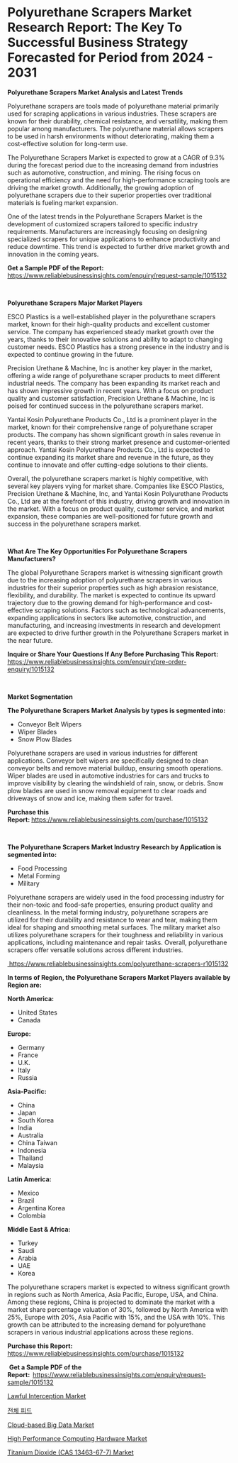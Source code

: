 <p><h1>Polyurethane Scrapers Market Research Report: The Key To Successful Business Strategy Forecasted for Period from 2024 - 2031</h1></p><p><strong>Polyurethane Scrapers Market Analysis and Latest Trends</strong></p>
<p><p>Polyurethane scrapers are tools made of polyurethane material primarily used for scraping applications in various industries. These scrapers are known for their durability, chemical resistance, and versatility, making them popular among manufacturers. The polyurethane material allows scrapers to be used in harsh environments without deteriorating, making them a cost-effective solution for long-term use.</p><p>The Polyurethane Scrapers Market is expected to grow at a CAGR of 9.3% during the forecast period due to the increasing demand from industries such as automotive, construction, and mining. The rising focus on operational efficiency and the need for high-performance scraping tools are driving the market growth. Additionally, the growing adoption of polyurethane scrapers due to their superior properties over traditional materials is fueling market expansion.</p><p>One of the latest trends in the Polyurethane Scrapers Market is the development of customized scrapers tailored to specific industry requirements. Manufacturers are increasingly focusing on designing specialized scrapers for unique applications to enhance productivity and reduce downtime. This trend is expected to further drive market growth and innovation in the coming years.</p></p>
<p><strong>Get a Sample PDF of the Report:&nbsp;</strong> <a href="https://www.reliablebusinessinsights.com/enquiry/request-sample/1015132">https://www.reliablebusinessinsights.com/enquiry/request-sample/1015132</a></p>
<p>&nbsp;</p>
<p><strong>Polyurethane Scrapers Major Market Players</strong></p>
<p><p>ESCO Plastics is a well-established player in the polyurethane scrapers market, known for their high-quality products and excellent customer service. The company has experienced steady market growth over the years, thanks to their innovative solutions and ability to adapt to changing customer needs. ESCO Plastics has a strong presence in the industry and is expected to continue growing in the future.</p><p>Precision Urethane & Machine, Inc is another key player in the market, offering a wide range of polyurethane scraper products to meet different industrial needs. The company has been expanding its market reach and has shown impressive growth in recent years. With a focus on product quality and customer satisfaction, Precision Urethane & Machine, Inc is poised for continued success in the polyurethane scrapers market.</p><p>Yantai Kosin Polyurethane Products Co., Ltd is a prominent player in the market, known for their comprehensive range of polyurethane scraper products. The company has shown significant growth in sales revenue in recent years, thanks to their strong market presence and customer-oriented approach. Yantai Kosin Polyurethane Products Co., Ltd is expected to continue expanding its market share and revenue in the future, as they continue to innovate and offer cutting-edge solutions to their clients.</p><p>Overall, the polyurethane scrapers market is highly competitive, with several key players vying for market share. Companies like ESCO Plastics, Precision Urethane & Machine, Inc, and Yantai Kosin Polyurethane Products Co., Ltd are at the forefront of this industry, driving growth and innovation in the market. With a focus on product quality, customer service, and market expansion, these companies are well-positioned for future growth and success in the polyurethane scrapers market.</p></p>
<p>&nbsp;</p>
<p><strong>What Are The Key Opportunities For Polyurethane Scrapers Manufacturers?</strong></p>
<p><p>The global Polyurethane Scrapers market is witnessing significant growth due to the increasing adoption of polyurethane scrapers in various industries for their superior properties such as high abrasion resistance, flexibility, and durability. The market is expected to continue its upward trajectory due to the growing demand for high-performance and cost-effective scraping solutions. Factors such as technological advancements, expanding applications in sectors like automotive, construction, and manufacturing, and increasing investments in research and development are expected to drive further growth in the Polyurethane Scrapers market in the near future.</p></p>
<p><strong>Inquire or Share Your Questions If Any Before Purchasing This Report:</strong> <a href="https://www.reliablebusinessinsights.com/enquiry/pre-order-enquiry/1015132">https://www.reliablebusinessinsights.com/enquiry/pre-order-enquiry/1015132</a></p>
<p>&nbsp;</p>
<p><strong>Market Segmentation</strong></p>
<p><strong>The Polyurethane Scrapers Market Analysis by types is segmented into:</strong></p>
<p><ul><li>Conveyor Belt Wipers</li><li>Wiper Blades</li><li>Snow Plow Blades</li></ul></p>
<p><p>Polyurethane scrapers are used in various industries for different applications. Conveyor belt wipers are specifically designed to clean conveyor belts and remove material buildup, ensuring smooth operations. Wiper blades are used in automotive industries for cars and trucks to improve visibility by clearing the windshield of rain, snow, or debris. Snow plow blades are used in snow removal equipment to clear roads and driveways of snow and ice, making them safer for travel.</p></p>
<p><strong>Purchase this Report:&nbsp;</strong><a href="https://www.reliablebusinessinsights.com/purchase/1015132">https://www.reliablebusinessinsights.com/purchase/1015132</a></p>
<p>&nbsp;</p>
<p><strong>The Polyurethane Scrapers Market Industry Research by Application is segmented into:</strong></p>
<p><ul><li>Food Processing</li><li>Metal Forming</li><li>Military</li></ul></p>
<p><p>Polyurethane scrapers are widely used in the food processing industry for their non-toxic and food-safe properties, ensuring product quality and cleanliness. In the metal forming industry, polyurethane scrapers are utilized for their durability and resistance to wear and tear, making them ideal for shaping and smoothing metal surfaces. The military market also utilizes polyurethane scrapers for their toughness and reliability in various applications, including maintenance and repair tasks. Overall, polyurethane scrapers offer versatile solutions across different industries.</p></p>
<p><a href="https://www.reliablebusinessinsights.com/polyurethane-scrapers-r1015132">&nbsp;https://www.reliablebusinessinsights.com/polyurethane-scrapers-r1015132</a></p>
<p><strong>In terms of Region, the Polyurethane Scrapers Market Players available by Region are:</strong></p>
<p>
    <p> <strong> North America: </strong>
        <ul>
            <li>United States</li>
            <li>Canada</li>
        </ul>
        </p> 
    <p> <strong> Europe: </strong>
        <ul>
            <li>Germany</li>
            <li>France</li>
            <li>U.K.</li>
            <li>Italy</li>
            <li>Russia</li>
        </ul>
        </p> 
    <p> <strong> Asia-Pacific: </strong>
        <ul>
            <li>China</li>
            <li>Japan</li>
            <li>South Korea</li>
            <li>India</li>
            <li>Australia</li>
            <li>China Taiwan</li>
            <li>Indonesia</li>
            <li>Thailand</li>
            <li>Malaysia</li>
        </ul>
        </p> 
    <p> <strong> Latin America: </strong>
        <ul>
            <li>Mexico</li>
            <li>Brazil</li>
            <li>Argentina Korea</li>
            <li>Colombia</li>
        </ul>
        </p> 
    <p> <strong> Middle East & Africa: </strong>
        <ul>
            <li>Turkey</li>
            <li>Saudi</li>
            <li>Arabia</li>
            <li>UAE</li>
            <li>Korea</li>
        </ul>
    </p>
    </p>
<p><p>The polyurethane scrapers market is expected to witness significant growth in regions such as North America, Asia Pacific, Europe, USA, and China. Among these regions, China is projected to dominate the market with a market share percentage valuation of 30%, followed by North America with 25%, Europe with 20%, Asia Pacific with 15%, and the USA with 10%. This growth can be attributed to the increasing demand for polyurethane scrapers in various industrial applications across these regions.</p></p>
<p><strong>Purchase this Report: </strong><a href="https://www.reliablebusinessinsights.com/purchase/1015132">https://www.reliablebusinessinsights.com/purchase/1015132</a></p>
<p>&nbsp;<strong>Get a Sample PDF of the Report:&nbsp;&nbsp;</strong><a href="https://www.reliablebusinessinsights.com/enquiry/request-sample/1015132">https://www.reliablebusinessinsights.com/enquiry/request-sample/1015132</a></p>
<p><strong></strong></p>
<p><p><a href="https://medium.com/@phil.gibson0756/lawful-interception-industry-analysis-report-its-market-size-growing-with-a-cagr-of-12-8-f6a47225b3fc">Lawful Interception Market</a></p><p><a href="https://medium.com/@dewayneber2023/%EA%B8%80%EB%A1%9C%EB%B2%8C-%EC%99%84%EC%A0%84%ED%95%9C-%EC%82%AC%EB%A3%8C-%EC%8B%9C%EC%9E%A5-%EA%B7%9C%EB%AA%A8-%EB%B0%8F-%EC%A0%90%EC%9C%A0%EC%9C%A8-%EB%B6%84%EC%84%9D-%EC%A0%9C%ED%92%88-%EC%9C%A0%ED%98%95%EB%B3%84-%EC%9D%91%EC%9A%A9%EB%B3%84-%EC%A7%80%EC%97%AD%EB%B3%84-%EC%98%88%EC%B8%A1-2024-2031-744d3c2baa02">전체 피드</a></p><p><a href="https://medium.com/@jordymiller63/future-trends-in-global-cloud-based-big-data-market-market-insights-and-analysis-from-2024-to-2031-978d6176060e">Cloud-based Big Data Market</a></p><p><a href="https://medium.com/@malcowens787546/global-high-performance-computing-hardware-industry-research-report-competitive-landscape-market-13428dd53481">High Performance Computing Hardware Market</a></p><p><a href="https://www.linkedin.com/pulse/titanium-dioxide-cas-13463-67-7-market-segmentation-geographical-iun0e?trackingId=uc4doe1jRgy%2Fuzf3hkyX9w%3D%3D">Titanium Dioxide (CAS 13463-67-7) Market</a></p></p>